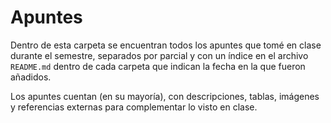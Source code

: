 # Apuntes

Dentro de esta carpeta se encuentran todos los apuntes que tomé en clase durante el semestre, separados por parcial y con un índice en el archivo `README.md` dentro de cada carpeta que indican la fecha en la que fueron añadidos.

Los apuntes cuentan (en su mayoría), con descripciones, tablas, imágenes y referencias externas para complementar lo visto en clase.